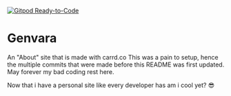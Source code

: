 [![Gitpod Ready-to-Code](https://img.shields.io/badge/Gitpod-Ready--to--Code-blue?logo=gitpod)](https://gitpod.io/#https://github.com/Genvara/genvara.github.io) 

# Genvara
An "About" site that is made with carrd.co
This was a pain to setup, hence the multiple commits that were made before this README was first updated.
May forever my bad coding rest here.





Now that i have a personal site like every developer has am i cool yet? 😎
